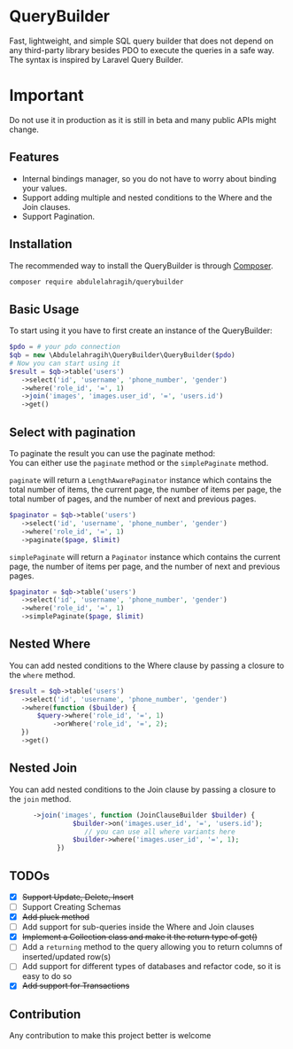 # QueryBuilder
Fast, lightweight, and simple SQL query builder that does not depend on any third-party library besides PDO to execute the queries in a safe way. The syntax is inspired by Laravel Query Builder.

# Important
Do not use it in production as it is still in beta and many public APIs might change.
## Features

- Internal bindings manager, so you do not have to worry about binding your values.
- Support adding multiple and nested conditions to the Where and the Join clauses.
- Support Pagination.
## Installation
The recommended way to install the QueryBuilder is through [Composer](http://getcomposer.org). 
```sh
composer require abdulelahragih/querybuilder
```

## Basic Usage
To start using it you have to first create an instance of the QueryBuilder:
```php
$pdo = # your pdo connection
$qb = new \Abdulelahragih\QueryBuilder\QueryBuilder($pdo)
# Now you can start using it 
$result = $qb->table('users')
   ->select('id', 'username', 'phone_number', 'gender')
   ->where('role_id', '=', 1)
   ->join('images', 'images.user_id', '=', 'users.id')
   ->get()
```

## Select with pagination
To paginate the result you can use the paginate method: <br> You can either use the `paginate` method or the `simplePaginate` method. 

`paginate` will return a `LengthAwarePaginator` instance which contains the total number of items, the current page, the number of items per page, the total number of pages, and the number of next and previous pages. <br>
```php
$paginator = $qb->table('users')
   ->select('id', 'username', 'phone_number', 'gender')
   ->where('role_id', '=', 1)
   ->paginate($page, $limit)
```
`simplePaginate` will return a `Paginator` instance which contains the current page, the number of items per page, and the number of next and previous pages. <br>
```php
$paginator = $qb->table('users')
   ->select('id', 'username', 'phone_number', 'gender')
   ->where('role_id', '=', 1)
   ->simplePaginate($page, $limit)
```

## Nested Where
You can add nested conditions to the Where clause by passing a closure to the `where` method. <br>
```php
$result = $qb->table('users')
   ->select('id', 'username', 'phone_number', 'gender')
   ->where(function ($builder) {
       $query->where('role_id', '=', 1)
           ->orWhere('role_id', '=', 2); 
   })
   ->get()
```
## Nested Join
You can add nested conditions to the Join clause by passing a closure to the `join` method. <br>
```php
      ->join('images', function (JoinClauseBuilder $builder) {
                $builder->on('images.user_id', '=', 'users.id');
                   // you can use all where variants here
                $builder->where('images.user_id', '=', 1);
            })
```
## TODOs
- [x] ~~Support Update, Delete, Insert~~
- [ ] Support Creating Schemas
- [x] ~~Add pluck method~~
- [ ] Add support for sub-queries inside the Where and Join clauses
- [x] ~~Implement a Collection class and make it the return type of get()~~
- [ ] Add a `returning` method to the query allowing you to return columns of inserted/updated row(s)
- [ ] Add support for different types of databases and refactor code, so it is easy to do so
- [x] ~~Add support for Transactions~~

## Contribution
Any contribution to make this project better is welcome
